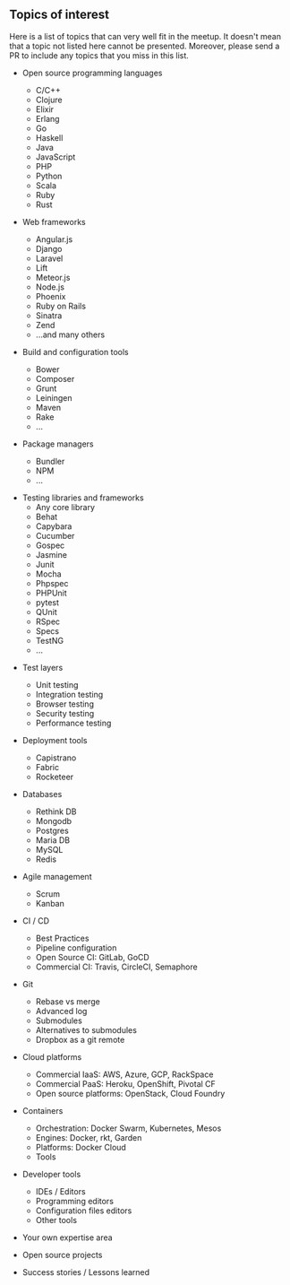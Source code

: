## Topics of interest

Here is a list of topics that can very well fit in the meetup. It doesn't mean that a topic not listed here cannot be presented. Moreover, please send a PR to include any topics that you miss in this list.

* Open source programming languages
  * C/C++
  * Clojure
  * Elixir
  * Erlang
  * Go
  * Haskell
  * Java
  * JavaScript
  * PHP
  * Python
  * Scala
  * Ruby
  * Rust

* Web frameworks
  * Angular.js
  * Django
  * Laravel
  * Lift
  * Meteor.js
  * Node.js
  * Phoenix
  * Ruby on Rails
  * Sinatra
  * Zend
  * ...and many others

* Build and configuration tools
  * Bower
  * Composer
  * Grunt
  * Leiningen
  * Maven
  * Rake
  * ...

* Package managers
  * Bundler
  * NPM
  * ...

+ Testing libraries and frameworks
  * Any core library
  * Behat
  * Capybara
  * Cucumber
  * Gospec
  * Jasmine
  * Junit
  * Mocha
  * Phpspec
  * PHPUnit
  * pytest
  * QUnit
  * RSpec
  * Specs
  * TestNG
  * ...

* Test layers
  * Unit testing
  * Integration testing
  * Browser testing
  * Security testing
  * Performance testing

* Deployment tools
  * Capistrano
  * Fabric
  * Rocketeer

* Databases
  * Rethink DB
  * Mongodb
  * Postgres
  * Maria DB
  * MySQL
  * Redis

* Agile management
  * Scrum
  * Kanban

* CI / CD
  * Best Practices
  * Pipeline configuration
  * Open Source CI: GitLab, GoCD
  * Commercial CI: Travis, CircleCI, Semaphore

* Git
  * Rebase vs merge
  * Advanced log
  * Submodules
  * Alternatives to submodules
  * Dropbox as a git remote

* Cloud platforms
  * Commercial IaaS: AWS, Azure, GCP, RackSpace
  * Commercial PaaS: Heroku, OpenShift, Pivotal CF
  * Open source platforms: OpenStack, Cloud Foundry

* Containers
  * Orchestration: Docker Swarm, Kubernetes, Mesos
  * Engines: Docker, rkt, Garden
  * Platforms: Docker Cloud
  * Tools

* Developer tools
  * IDEs / Editors
  * Programming editors
  * Configuration files editors
  * Other tools

* Your own expertise area

* Open source projects

* Success stories / Lessons learned
